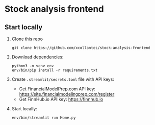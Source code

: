 # Stock analysis frontend

## Start locally

1. Clone this repo

   ```shell
   git clone https://github.com/xcollantes/stock-analysis-frontend
   ```

1. Download dependencies:

   ```shell
   python3 -m venv env
   env/bin/pip install -r requirements.txt
   ```

1. Create `.streamlit/secrets.toml` file with API keys:

   - Get FinancialModelPrep.com API key:
     https://site.financialmodelingprep.com/register
   - Get FinnHub.io API key: https://finnhub.io

1. Start locally:

   ```shell
   env/bin/streamlit run Home.py
   ```
